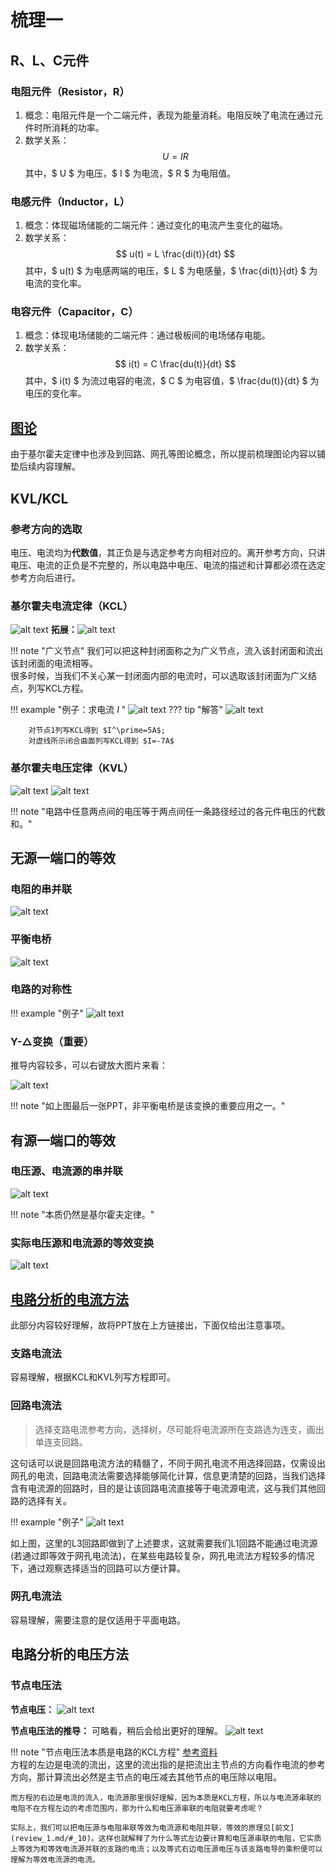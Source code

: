 # 梳理一

## R、L、C元件
### 电阻元件（Resistor，R）
1. 概念：电阻元件是一个二端元件，表现为能量消耗。电阻反映了电流在通过元件时所消耗的功率。
2. 数学关系：
   $$
   U = IR
   $$
   其中，$ U $ 为电压，$ I $ 为电流，$ R $ 为电阻值。


### 电感元件（Inductor，L）
1. 概念：体现磁场储能的二端元件：通过变化的电流产生变化的磁场。
2. 数学关系：
   $$
   u(t) = L \frac{di(t)}{dt}
   $$
   其中，$ u(t) $ 为电感两端的电压，$ L $ 为电感量，$ \frac{di(t)}{dt} $ 为电流的变化率。


### 电容元件（Capacitor，C）
1. 概念：体现电场储能的二端元件：通过极板间的电场储存电能。
2. 数学关系：
   $$
   i(t) = C \frac{du(t)}{dt}
   $$
   其中，$ i(t) $ 为流过电容的电流，$ C $ 为电容值，$ \frac{du(t)}{dt} $ 为电压的变化率。



## [图论](../elec/docs/graph.pdf)
由于基尔霍夫定律中也涉及到回路、网孔等图论概念，所以提前梳理图论内容以铺垫后续内容理解。

## KVL/KCL
### 参考方向的选取

电压、电流均为**代数值**，其正负是与选定参考方向相对应的。离开参考方向，只讲电压、电流的正负是不完整的，所以电路中电压、电流的描述和计算都必须在选定参考方向后进行。

### 基尔霍夫电流定律（KCL）
![alt text](images/image.png)
**拓展：**![alt text](images/image-2.png)

!!! note "广义节点"
    我们可以把这种封闭面称之为广义节点，流入该封闭面和流出该封闭面的电流相等。  
    很多时候，当我们不关心某一封闭面内部的电流时，可以选取该封闭面为广义结点，列写KCL方程。

!!! example "例子：求电流 $I$ "
    ![alt text](images/image-3.png)
    ??? tip "解答"
        ![alt text](images/image-4.png)
        
        对节点1列写KCL得到 $I^\prime=5A$;  
        对虚线所示闭合曲面列写KCL得到 $I=-7A$  

    
    
    
### 基尔霍夫电压定律（KVL）
![alt text](images/image-1.png)
![alt text](images/image-5.png)

!!! note "电路中任意两点间的电压等于两点间任一条路径经过的各元件电压的代数和。"


## 无源一端口的等效
### 电阻的串并联
![alt text](images/image-6.png)
### 平衡电桥
![alt text](images/image-7.png)
### 电路的对称性
!!! example "例子"
    ![alt text](images/image-8.png)

###  Y-△变换（重要）
推导内容较多，可以右键放大图片来看：

![alt text](images/image-12.png)

!!! note "如上图最后一张PPT，非平衡电桥是该变换的重要应用之一。"
## 有源一端口的等效
### 电压源、电流源的串并联
![alt text](images/image-15.png)

!!! note "本质仍然是基尔霍夫定律。"
### 实际电压源和电流源的等效变换
![alt text](images/image-14.png)
## [电路分析的电流方法](docs/branch.pdf)
此部分内容较好理解，故将PPT放在上方链接出，下面仅给出注意事项。
### 支路电流法
容易理解，根据KCL和KVL列写方程即可。
### 回路电流法
>选择支路电流参考方向，选择树，尽可能将电流源所在支路选为连支，画出单连支回路。

这句话可以说是回路电流方法的精髓了，不同于网孔电流不用选择回路，仅需设出网孔的电流，回路电流法需要选择能够简化计算，信息更清楚的回路，当我们选择含有电流源的回路时，目的是让该回路电流直接等于电流源电流，这与我们其他回路的选择有关。

!!! example "例子"
    ![alt text](images/image-19.png)  

如上图，这里的L3回路即做到了上述要求，这就需要我们L1回路不能通过电流源(若通过即等效于网孔电流法)，在某些电路较复杂，网孔电流法方程较多的情况下，通过观察选择适当的回路可以方便计算。
### 网孔电流法
容易理解，需要注意的是仅适用于平面电路。

## 电路分析的电压方法
### 节点电压法
**节点电压：**
![alt text](images/image-17.png)

**节点电压法的推导：** 可略看，稍后会给出更好的理解。
![alt text](images/image-18.png)

!!! note "节点电压法本质是电路的KCL方程"
    [参考资料](https://zhuanlan.zhihu.com/p/593076630)  
    方程的左边是电流的流出，这里的流出指的是把流出主节点的方向看作电流的参考方向，那计算流出必然是主节点的电压减去其他节点的电压除以电阻。  

    而方程的右边是电流的流入，电流源那里很好理解，因为本质是KCL方程，所以与电流源串联的电阻不在方程左边的考虑范围内，那为什么和电压源串联的电阻就要考虑呢？  

    实际上，我们可以把电压源与电阻串联等效为电流源和电阻并联，等效的原理见[前文](review_1.md/#_10)。这样也就解释了为什么等式左边要计算和电压源串联的电阻，它实质上等效为和等效电流源并联的支路的电流；以及等式右边电压源电压与该支路电导的乘积便可以理解为等效电流源的电流。